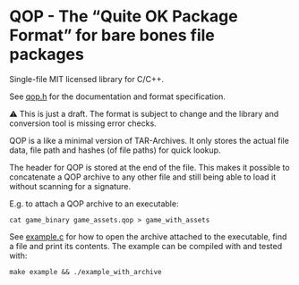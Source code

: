 # QOP - The “Quite OK Package Format” for bare bones file packages

Single-file MIT licensed library for C/C++.

See [qop.h](https://github.com/phoboslab/qop/blob/master/qop.h) for
the documentation and format specification.

⚠️ This is just a draft. The format is subject to change and the library and
conversion tool is missing error checks.

QOP is a like a minimal version of TAR-Archives. It only stores the actual file
data, file path and hashes (of file paths) for quick lookup.

The header for QOP is stored at the end of the file. This makes it possible to
concatenate a QOP archive to any other file and still being able to load it
without scanning for a signature.

E.g. to attach a QOP archive to an executable:

`cat game_binary game_assets.qop > game_with_assets`

See [example.c](https://github.com/phoboslab/qop/blob/master/example.c) for how
to open the archive attached to the executable, find a file and print its 
contents. The example can be compiled with and tested with:

`make example && ./example_with_archive`
